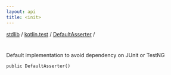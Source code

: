 ```yaml
---
layout: api
title: <init>
---
```

[stdlib](../../index.md) / [kotlin.test](../index.md) / [DefaultAsserter](index.md) / [<init>](_init_.md)

# <init>
Default implementation to avoid dependency on JUnit or TestNG
```
public DefaultAsserter()
```
